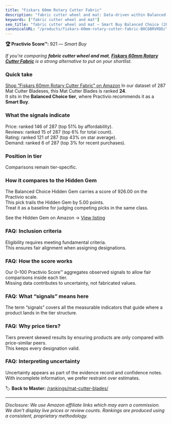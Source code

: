 ```yaml
---
title: "Fiskars 60mm Rotary Cutter Fabric"
description: "fabric cutter wheel and mat: Data-driven within Balanced Choice ranking using the Practivio Score™. Positioned by quality, value, demand, findability, momentum."
keywords: ["fabric cutter wheel and mat"]
seo_title: "fabric cutter wheel and mat — Smart Buy Balanced Choice (2025)"
canonicalURL: "/products/fiskars-60mm-rotary-cutter-fabric-B0C8BRVRDD/"
---
```


**🏆 Practivio Score™:** 921 — _Smart Buy_


*If you're comparing **fabric cutter wheel and mat**, **[Fiskars 60mm Rotary Cutter Fabric](https://www.amazon.com/dp/B0C8BRVRDD?tag=practivio-20)** is a strong alternative to put on your shortlist.*
### Quick take
[Shop “Fiskars 60mm Rotary Cutter Fabric” on Amazon](https://www.amazon.com/dp/B0C8BRVRDD?tag=practivio-20)
In our dataset of 287 Mat Cutter Bladeses, this Mat Cutter Blades is ranked **24**.  
It sits in the **Balanced Choice tier**, where Practivio recommends it as a **Smart Buy**.

### What the signals indicate
Price: ranked 146 of 287 (top 51% by affordability).  
Reviews: ranked 15 of 287 (top 6% for total count).  
Rating: ranked 121 of 287 (top 43% on star average).  
Demand: ranked 6 of 287 (top 3% for recent purchases).

### Position in tier
Comparisons remain tier-specific.

### How it compares to the Hidden Gem
The Balanced Choice Hidden Gem carries a score of 926.00 on the Practivio scale.  
This pick trails the Hidden Gem by 5.00 points.  
Treat it as a baseline for judging competing picks in the same class.  

See the Hidden Gem on Amazon → [View listing](https://www.amazon.com/dp/B00HV4VV92?tag=practivio-20)

### FAQ: Inclusion criteria
Eligibility requires meeting fundamental criteria.  
This ensures fair alignment when assigning designations.

### FAQ: How the score works
Our 0–100 Practivio Score™ aggregates observed signals to allow fair comparisons inside each tier.  
Missing data contributes to uncertainty, not fabricated values.

### FAQ: What “signals” means here
The term “signals” covers all the measurable indicators that guide where a product lands in the tier structure.

### FAQ: Why price tiers?
Tiers prevent skewed results by ensuring products are only compared with price-similar peers.  
This keeps every designation valid.

### FAQ: Interpreting uncertainty
Uncertainty appears as part of the evidence record and confidence notes.  
With incomplete information, we prefer restraint over estimates.


🏷️ **Back to Master:** [/rankings/mat-cutter-blades/](/rankings/mat-cutter-blades/)

---
_Disclosure: We use Amazon affiliate links which may earn a commission. We don’t display live prices or review counts. Rankings are produced using a consistent, proprietary methodology._
